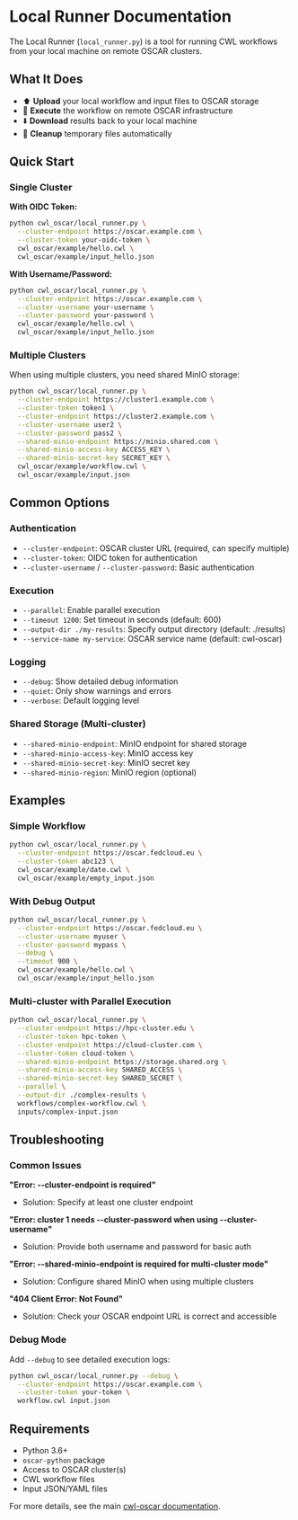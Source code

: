 # Local Runner Documentation

The Local Runner (`local_runner.py`) is a tool for running CWL workflows from your local machine on remote OSCAR clusters.

## What It Does

- ⬆️ **Upload** your local workflow and input files to OSCAR storage
- 🔄 **Execute** the workflow on remote OSCAR infrastructure  
- ⬇️ **Download** results back to your local machine
- 🧹 **Cleanup** temporary files automatically

## Quick Start

### Single Cluster

**With OIDC Token:**
```bash
python cwl_oscar/local_runner.py \
  --cluster-endpoint https://oscar.example.com \
  --cluster-token your-oidc-token \
  cwl_oscar/example/hello.cwl \
  cwl_oscar/example/input_hello.json
```

**With Username/Password:**
```bash
python cwl_oscar/local_runner.py \
  --cluster-endpoint https://oscar.example.com \
  --cluster-username your-username \
  --cluster-password your-password \
  cwl_oscar/example/hello.cwl \
  cwl_oscar/example/input_hello.json
```

### Multiple Clusters

When using multiple clusters, you need shared MinIO storage:

```bash
python cwl_oscar/local_runner.py \
  --cluster-endpoint https://cluster1.example.com \
  --cluster-token token1 \
  --cluster-endpoint https://cluster2.example.com \
  --cluster-username user2 \
  --cluster-password pass2 \
  --shared-minio-endpoint https://minio.shared.com \
  --shared-minio-access-key ACCESS_KEY \
  --shared-minio-secret-key SECRET_KEY \
  cwl_oscar/example/workflow.cwl \
  cwl_oscar/example/input.json
```

## Common Options

### Authentication
- `--cluster-endpoint`: OSCAR cluster URL (required, can specify multiple)
- `--cluster-token`: OIDC token for authentication
- `--cluster-username` / `--cluster-password`: Basic authentication

### Execution
- `--parallel`: Enable parallel execution
- `--timeout 1200`: Set timeout in seconds (default: 600)
- `--output-dir ./my-results`: Specify output directory (default: ./results)
- `--service-name my-service`: OSCAR service name (default: cwl-oscar)

### Logging
- `--debug`: Show detailed debug information
- `--quiet`: Only show warnings and errors  
- `--verbose`: Default logging level

### Shared Storage (Multi-cluster)
- `--shared-minio-endpoint`: MinIO endpoint for shared storage
- `--shared-minio-access-key`: MinIO access key
- `--shared-minio-secret-key`: MinIO secret key
- `--shared-minio-region`: MinIO region (optional)

## Examples

### Simple Workflow
```bash
python cwl_oscar/local_runner.py \
  --cluster-endpoint https://oscar.fedcloud.eu \
  --cluster-token abc123 \
  cwl_oscar/example/date.cwl \
  cwl_oscar/example/empty_input.json
```

### With Debug Output
```bash
python cwl_oscar/local_runner.py \
  --cluster-endpoint https://oscar.fedcloud.eu \
  --cluster-username myuser \
  --cluster-password mypass \
  --debug \
  --timeout 900 \
  cwl_oscar/example/hello.cwl \
  cwl_oscar/example/input_hello.json
```

### Multi-cluster with Parallel Execution
```bash
python cwl_oscar/local_runner.py \
  --cluster-endpoint https://hpc-cluster.edu \
  --cluster-token hpc-token \
  --cluster-endpoint https://cloud-cluster.com \
  --cluster-token cloud-token \
  --shared-minio-endpoint https://storage.shared.org \
  --shared-minio-access-key SHARED_ACCESS \
  --shared-minio-secret-key SHARED_SECRET \
  --parallel \
  --output-dir ./complex-results \
  workflows/complex-workflow.cwl \
  inputs/complex-input.json
```

## Troubleshooting

### Common Issues

**"Error: --cluster-endpoint is required"**
- Solution: Specify at least one cluster endpoint

**"Error: cluster 1 needs --cluster-password when using --cluster-username"**
- Solution: Provide both username and password for basic auth

**"Error: --shared-minio-endpoint is required for multi-cluster mode"**
- Solution: Configure shared MinIO when using multiple clusters

**"404 Client Error: Not Found"**
- Solution: Check your OSCAR endpoint URL is correct and accessible

### Debug Mode

Add `--debug` to see detailed execution logs:

```bash
python cwl_oscar/local_runner.py --debug \
  --cluster-endpoint https://oscar.example.com \
  --cluster-token your-token \
  workflow.cwl input.json
```

## Requirements

- Python 3.6+
- `oscar-python` package
- Access to OSCAR cluster(s)
- CWL workflow files
- Input JSON/YAML files

For more details, see the main [cwl-oscar documentation](cwl_oscar/README.md).
